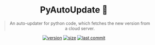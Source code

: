 <div align="center">

# PyAutoUpdate :tada:

> An auto-updater for python code, which fetches the new version from a cloud server.

[![version](https://img.shields.io/github/v/release/DD2476/PyAutoUpdate?include_prereleases)]()
[![size](https://img.shields.io/github/languages/code-size/DD2476/PyAutoUpdate)]()
[![last commit](https://img.shields.io/github/last-commit/DD2476/PyAutoUpdate)]()

</div>
